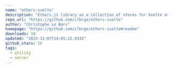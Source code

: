 ```yaml
---
name: "ethers-svelte"
description: "Ethers.js library as a collection of stores for Svelte or SvelteKit & related UX components."
repo_url: "https://github.com/clbrge/ethers-svelte"
author: "Christophe Le Bars"
homepage: "https://github.com/clbrge/ethers-svelte#readme"
downloads: 18
updated: "2023-11-07T14:05:22.033Z"
github_stars: 16
tags: 
  - utility
  - server
---
```

